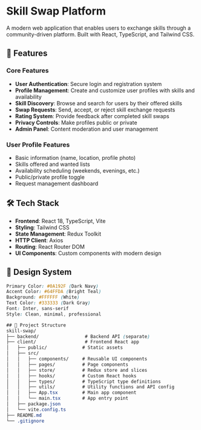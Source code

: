# Skill Swap Platform

A modern web application that enables users to exchange skills through a community-driven platform. Built with React, TypeScript, and Tailwind CSS.

## 🚀 Features

### Core Features
- **User Authentication**: Secure login and registration system
- **Profile Management**: Create and customize user profiles with skills and availability
- **Skill Discovery**: Browse and search for users by their offered skills
- **Swap Requests**: Send, accept, or reject skill exchange requests
- **Rating System**: Provide feedback after completed skill swaps
- **Privacy Controls**: Make profiles public or private
- **Admin Panel**: Content moderation and user management

### User Profile Features
- Basic information (name, location, profile photo)
- Skills offered and wanted lists
- Availability scheduling (weekends, evenings, etc.)
- Public/private profile toggle
- Request management dashboard

## 🛠️ Tech Stack

- **Frontend**: React 18, TypeScript, Vite
- **Styling**: Tailwind CSS
- **State Management**: Redux Toolkit
- **HTTP Client**: Axios
- **Routing**: React Router DOM
- **UI Components**: Custom components with modern design

## 🎨 Design System

```css
Primary Color: #0A192F (Dark Navy)
Accent Color: #64FFDA (Bright Teal)
Background: #FFFFFF (White)
Text Color: #333333 (Dark Gray)
Font: Inter, sans-serif
Style: Clean, minimal, professional

## 📁 Project Structure
skill-swap/
├── backend/                 # Backend API (separate)
├── client/                  # Frontend React app
│   ├── public/             # Static assets
│   ├── src/
│   │   ├── components/     # Reusable UI components
│   │   ├── pages/          # Page components
│   │   ├── store/          # Redux store and slices
│   │   ├── hooks/          # Custom React hooks
│   │   ├── types/          # TypeScript type definitions
│   │   ├── utils/          # Utility functions and API config
│   │   ├── App.tsx         # Main app component
│   │   └── main.tsx        # App entry point
│   ├── package.json
│   └── vite.config.ts
├── README.md
└── .gitignore